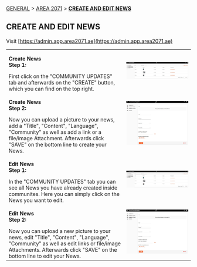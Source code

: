 [GENERAL](GENERAL/README.md) > [AREA 2071](AREA/README.md) > **[CREATE AND EDIT NEWS](AREA/createandeditnews.md)**

## CREATE AND EDIT NEWS <br>

Visit [https://admin.app.area2071.ae](https://admin.app.area2071.ae)

<table>
  <thead>
  </thead>
  <tbody>
    <tr>
    <td style="text-align: left"><p><b>Create News<br>Step 1:</b></p>First click on the "COMMUNITY UPDATES" tab and afterwards on the "CREATE" button, which you can find on the top right.</td>
    <td style="text-align: center"><img src="createandeditnews01.JPG" alt="Admin1"></td>
    </tr>
    <tr>
    <td style="text-align: left"><p><b>Create News<br>Step 2:</b></p>Now you can upload a picture to your news, add a "Title", "Content", "Language", "Community" as well as add a link or a file/image Attachment. Afterwards click "SAVE" on the bottom line to create your News.</td>
    <td style="text-align: center"><img src="createandeditnews02.JPG" alt="Admin2"></td>
    </tr>
    <tr>
    <td style="text-align: left"><p><b>Edit News<br>Step 1:</b></p>In the "COMMUNITY UPDATES" tab you can see all News you have already created inside communites. Here you can simply click on the News you want to edit.</td>
    <td style="text-align: center"><img src="createandeditnews01.JPG" alt="Admin3"></td>
    </tr>
    <tr>
    <td style="text-align: left"><p><b>Edit News<br>Step 2:</b></p>Now you can upload a new picture to your news, edit "Title", "Content", "Language", "Community" as well as edit links or file/image Attachments.  Afterwards click "SAVE" on the bottom line to edit your News.</td>
    <td style="text-align: center"><img src="createandeditnews02.JPG" alt="Admin2"></td>
    </tr>
    </tbody>
</table>
